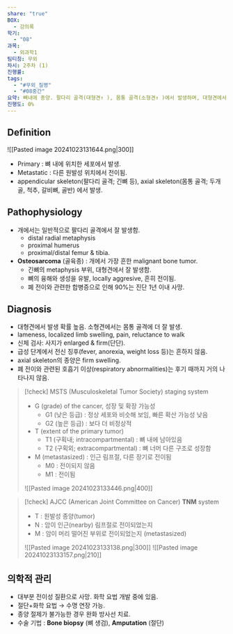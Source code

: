 ```yaml
---
share: "true"
BOX:
  - 강의록
학기:
  - "08"
과목:
  - 외과학1
팀티칭: 무외
차시: 2주차 (1)
진행률: 
tags:
  - "#무외_질병"
  - "#08중간"
요약: 뼈내에 종양. 팔다리 골격(대형견↑ ), 몸통 골격(소형견↑ )에서 발생하며, 대형견에서 더 잘 발생. 폐 전이 이후 합병증으로 예후가 좋지 않음. enlarged and firm limbs. 수술 기법은 Bone biopsy 또는 Amputation.
진행도: 0%
---
```

## Definition 
![[Pasted image 20241023131644.png|300]]
- Primary : 뼈 내에 위치한 세포에서 발생.
- Metastatic : 다른 원발성 위치에서 전이됨.
- appendicular skeleton(팔다리 골격; 긴뼈 등), axial skeleton(몸통 골격; 두개골, 척추, 갈비뼈, 골반) 에서 발생.

## Pathophysiology
- 개에서는 일반적으로 팔다리 골격에서 잘 발생함.
	- distal radial metaphysis
	- proximal humerus
	- proximal/distal femur & tibia.
- **Osteosarcoma** (골육종) : 개에서 가장 흔한 malignant bone tumor.
	- 긴뼈의 metaphysis 부위, 대형견에서 잘 발생함.
	- 뼈의 융해와 생성을 유발, locally aggresive, 흔히 전이됨.
	- 폐 전이와 관련한 합병증으로 인해 90%는 진단 1년 이내 사망.

## Diagnosis
- 대형견에서 발생 확률 높음. 소형견에서는 몸통 골격에 더 잘 발생.
- lameness, localized limb swelling, pain, reluctance to walk
- 신체 검사: 사지가 enlarged & firm(단단). 
- 급성 단계에서 전신 징후(fever, anorexia, weight loss 등)는 흔하지 않음.
- axial skeleton의 종양은 firm swelling.
- 폐 전이와 관련된 호흡기 이상(respiratory abnormalities)는 후기 때까지 거의 나타나지 않음.


>[!check] MSTS (Musculoskeletal Tumor Society) staging system
>- G (grade) of the cancer, 성장 및 확장 가능성
>	- G1 (낮은 등급) : 정상 세포와 비슷해 보임, 빠른 확산 가능성 낮음
>	- G2 (높은 등급) : 보다 더 비정상적
>- T (extent of the primary tumor)
>	- T1 (구획내; intracompartmental) : 뼈 내에 남아있음
>	- T2 (구획외; extracompartmental) : 뼈 너머 다른 구조로 성장함
>- M (metastasized) : 인근 림프절, 다른 장기로 전이됨
>	- M0 : 전이되지 않음
>	- M1 : 전이됨
>
>![[Pasted image 20241023133446.png|400]]



>[!check] AJCC (American Joint Committee on Cancer) **TNM** system
>- T : 원발성 종양(tumor)
>- N : 암이 인근(nearby) 림프절로 전이되었는지
>- M : 암이 머리 떨어진 부위로 전이되었는지 (metastasized)
>
>![[Pasted image 20241023133138.png|300]]  ![[Pasted image 20241023133157.png|210]]
## 의학적 관리
- 대부분 전이성 질환으로 사망. 화학 요법 개발 중에 있음.
- 절단+화학 요법 → 수명 연장 가능.
- 종양 절제가 불가능한 경우 완화 방사선 치료.
- 수술 기법 : **Bone biopsy** (뼈 생검), **Amputation** (절단)